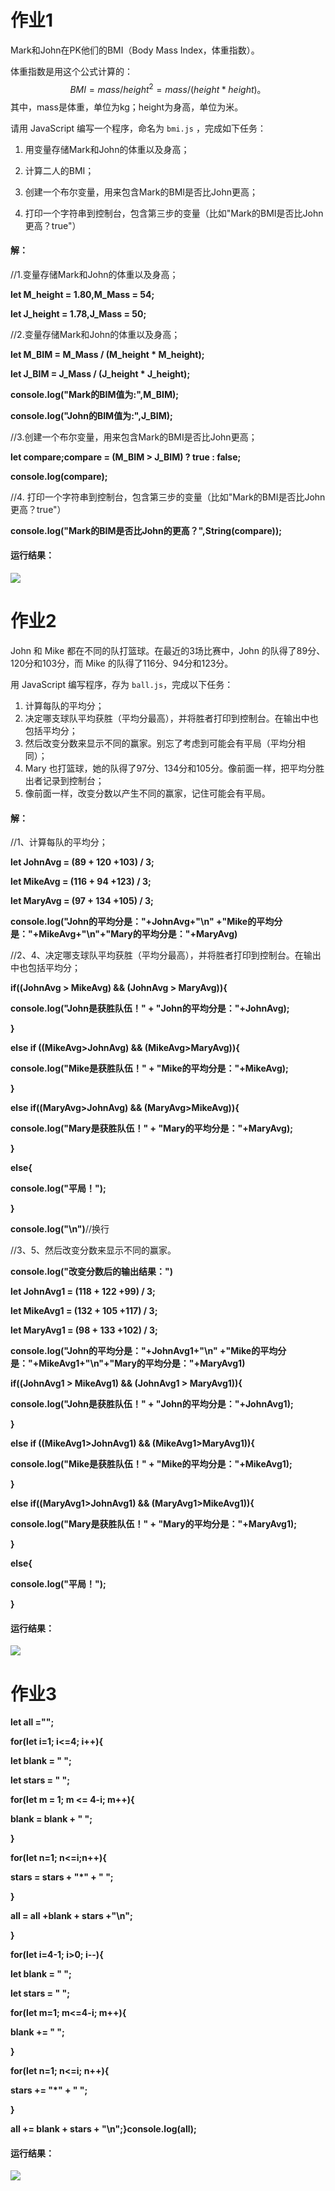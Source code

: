 # 作业1

Mark和John在PK他们的BMI（Body Mass Index，体重指数）。

体重指数是用这个公式计算的：
$$
BMI = mass / height^2 = mass / (height * height)。
$$
其中，mass是体重，单位为kg；height为身高，单位为米。

请用 JavaScript 编写一个程序，命名为 `bmi.js` ，完成如下任务：

1. 用变量存储Mark和John的体重以及身高；

2. 计算二人的BMI；

3. 创建一个布尔变量，用来包含Mark的BMI是否比John更高；

4. 打印一个字符串到控制台，包含第三步的变量（比如"Mark的BMI是否比John更高？true"）

#### **解：**

//1.变量存储Mark和John的体重以及身高；

**let M_height = 1.80,M_Mass = 54;**

**let J_height = 1.78,J_Mass = 50;**



//2.变量存储Mark和John的体重以及身高；

**let M_BIM = M_Mass / (M_height * M_height);**

**let J_BIM = J_Mass / (J_height * J_height);**

**console.log("Mark的BIM值为:",M_BIM);**

**console.log("John的BIM值为:",J_BIM);**



//3.创建一个布尔变量，用来包含Mark的BMI是否比John更高；

**let compare;compare = (M_BIM > J_BIM) ? true : false;**

**console.log(compare);**



//4. 打印一个字符串到控制台，包含第三步的变量（比如"Mark的BMI是否比John更高？true"）

**console.log("Mark的BIM是否比John的更高？",String(compare));**



#### **运行结果：**

![](C:\Users\TOP.H\Pictures\QQ图片20201010205919.png)





# 作业2

John 和 Mike 都在不同的队打篮球。在最近的3场比赛中，John 的队得了89分、120分和103分，而 Mike 的队得了116分、94分和123分。

用 JavaScript 编写程序，存为 `ball.js`，完成以下任务：

1. 计算每队的平均分；
2. 决定哪支球队平均获胜（平均分最高），并将胜者打印到控制台。在输出中也包括平均分；
3. 然后改变分数来显示不同的赢家。别忘了考虑到可能会有平局（平均分相同）；
4. Mary 也打篮球，她的队得了97分、134分和105分。像前面一样，把平均分胜出者记录到控制台；
5. 像前面一样，改变分数以产生不同的赢家，记住可能会有平局。

#### **解：**

//1、计算每队的平均分；

**let JohnAvg = (89 + 120 +103) / 3;**

**let MikeAvg = (116 + 94 +123) / 3;**

**let MaryAvg = (97 + 134 +105) / 3;**

**console.log("John的平均分是："+JohnAvg+"\n" +"Mike的平均分是："+MikeAvg+"\n"+"Mary的平均分是："+MaryAvg)**



//2、4、决定哪支球队平均获胜（平均分最高），并将胜者打印到控制台。在输出中也包括平均分；

**if((JohnAvg > MikeAvg) && (JohnAvg > MaryAvg)){**  

**console.log("John是获胜队伍！" + "John的平均分是："+JohnAvg);**

**}**

**else if ((MikeAvg>JohnAvg) && (MikeAvg>MaryAvg)){**  

 **console.log("Mike是获胜队伍！" + "Mike的平均分是："+MikeAvg);**

 **}**

 **else if((MaryAvg>JohnAvg) && (MaryAvg>MikeAvg)){** 

  **console.log("Mary是获胜队伍！" + "Mary的平均分是："+MaryAvg);**

  **}**

  **else{**  

  **console.log("平局！");**

  **}**



**console.log("\n")**//换行



//3、5、然后改变分数来显示不同的赢家。

**console.log("改变分数后的输出结果：")**

**let JohnAvg1 = (118 + 122 +99) / 3;**

**let MikeAvg1 = (132 + 105 +117) / 3;**

**let MaryAvg1 = (98 + 133 +102) / 3;**

**console.log("John的平均分是："+JohnAvg1+"\n" +"Mike的平均分是："+MikeAvg1+"\n"+"Mary的平均分是："+MaryAvg1)**

**if((JohnAvg1 > MikeAvg1) && (JohnAvg1 > MaryAvg1)){**  

**console.log("John是获胜队伍！" + "John的平均分是："+JohnAvg1);**

**}**

**else if ((MikeAvg1>JohnAvg1) && (MikeAvg1>MaryAvg1)){**  

**console.log("Mike是获胜队伍！" + "Mike的平均分是："+MikeAvg1);**

**}**

**else if((MaryAvg1>JohnAvg1) && (MaryAvg1>MikeAvg1)){**  

**console.log("Mary是获胜队伍！" + "Mary的平均分是："+MaryAvg1);**

**}**

**else{**  

 **console.log("平局！");**

 **}**



#### **运行结果：**

![](C:\Users\TOP.H\Pictures\2.png)





# 作业3

**let all ="";**

**for(let i=1; i<=4; i++){**  

**let blank = " ";**  

**let stars = " ";**  

**for(let m = 1; m <= 4-i; m++){**

**blank = blank + " ";**

 **}**

**for(let n=1; n<=i;n++){**

 **stars = stars + "*" + " ";**

 **}**  

 **all = all +blank + stars +"\n";**

 **}**

 **for(let i=4-1; i>0; i--){**  

 **let blank = " ";**  

 **let stars = " ";**  

 **for(let m=1; m<=4-i; m++){**    

 **blank += " ";**  

 **}**  

 **for(let n=1; n<=i; n++){**    

 **stars += "*" + " ";**  

 **}**   

 **all += blank + stars + "\n";}console.log(all);**



#### **运行结果：**

![](C:\Users\TOP.H\Pictures\3.png)